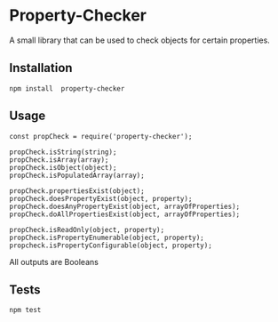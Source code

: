 Property-Checker
================

A small library that can be used to check objects for certain properties.

## Installation

  `npm install  property-checker`

## Usage

    const propCheck = require('property-checker');

    propCheck.isString(string);
    propCheck.isArray(array);
    propCheck.isObject(object);
    propCheck.isPopulatedArray(array);

    propCheck.propertiesExist(object);
    propCheck.doesPropertyExist(object, property);
    propCheck.doesAnyPropertyExist(object, arrayOfProperties);
    propCheck.doAllPropertiesExist(object, arrayOfProperties);

    propCheck.isReadOnly(object, property);
    propCheck.isPropertyEnumerable(object, property);
    propcheck.isPropertyConfigurable(object, property);





  All outputs are Booleans


## Tests

  `npm test`
